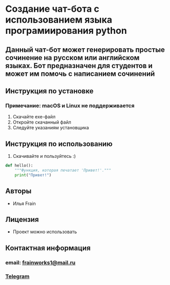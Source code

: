 # Создание чат-бота с использованием языка програмиирования python
## Данный чат-бот может генерировать простые сочинение на русском или английском языках. Бот предназначен для студентов и может им помочь с написанием сочинений

## Инструкция по установке
### Примечание: macOS и Linux не поддерживается 
1. Скачайте exe-файл
2. Откройте скачанный файл
3. Следуйте указаниям установщика

## Инструкция по использованию 
1. Скачивайте и пользуйтесь :)

```python
def hello():
    """Функция, которая печатает 'Привет!'."""
    print("Привет!")
```

## Авторы
- Илья Frain

## Лицензия
- Проект можно использовать

## Контактная информация
### email: frainworks1@mail.ru
### [Telegram](https://telegram)

